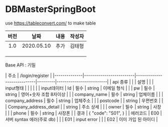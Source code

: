 # DBMasterSpringBoot

use https://tableconvert.com/ to make table

| **버전** | **날짜**       | **내용** | **작성자** |
|:------:|:------------:|:------:|:-------:|
| 1\.0   | 2020\.05\.10 | 추가     | 김태형     |
|        |              |        |         |
|        |              |        |         |
|        |              |        |         |




Base API : 기밀


| 주소         | /login/register                                                                            |
|--------------|-------------------------|----------------------------|---------|-------------------------|
| api 종류     |                                                                                           |
| 설명         |                                                                                         |
| input형태    |                         |                            |         |                         |
| input데이터  | Id                      | 필수                       | string  | 이메일 형식                    |
|              | pw                      | 필수                       | string  | 영어+숫자 조합 8자이상       |
|              | company_name            | 필수                       | string  | 업체이름                   |
|              | company_address         | 필수                       | string  | 업체주소                    |
|              | postcode                |                            | string  | 우편번호                   |
|              | Company_address_detail  |                            | string  | 주소 상세                   |
|              | owner                   | 필수                       | string  | 사장                        |
|              | phone                   | 필수                       | string  | 사장폰                     |
| 결과         | { "code": "S01", }                                                                        |
| 에러코드      | E00                     | 서버 syntax 에러(주로 db)                                           |
|              | E01                     | input error                                                      |
|              | E02                     | 이미 가입 된 아이디                                                  |
